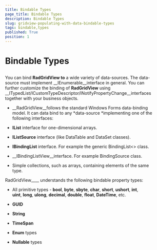 ```yaml
---
title: Bindable Types
page_title: Bindable Types
description: Bindable Types
slug: gridview-populating-with-data-bindable-types
tags: bindable,types
published: True
position: 1
---
```


# Bindable Types



## 

You can bind __RadGridView to__ a wide variety of data-sources. The data-source must implement __IEnumerable__interface in general. You can further customize the binding of __RadGridView__ using __ITypedList/ICustomTypeDescriptor/INotifyPropertyChange__interfaces together with your business objects.

* __RadGridView__follows the standard Windows Forms data-binding model. It can data bind to any *data-source *implementing one of the following interfaces:       


* __IList__ interface for one-dimensional arrays. 


* __IListSource__ interface (like DataTable and DataSet classes). 


* __IBindingList__ interface. For example the generic BindingList<> class. 


* __IBindingListView__interface. For example BindingSource class.

* Simple collections, such as arrays, containing elements of the same type.



RadGridView____ understands the following bindable property types:

* All primitive types - __bool__, __byte__, __sbyte__, __char__, __short__, __ushort__, __int__, __uint__, __long__, __ulong__, __decimal__, __double__, __float__, __DateTime__, etc. 


* __GUID__

* __String__

* __TimeSpan__

* __Enum__ types 


* __Nullable__ types




